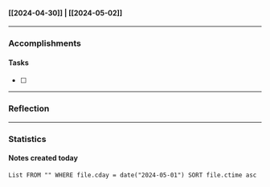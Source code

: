 #### [[2024-04-30]] | [[2024-05-02]]

---
### Accomplishments
#### Tasks
- [ ] 
---
### Reflection

---
### Statistics
#### Notes created today
```dataview
List FROM "" WHERE file.cday = date("2024-05-01") SORT file.ctime asc
```